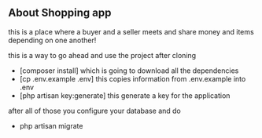 
## About Shopping app

this is a place where a buyer and a seller meets and share money and items depending on one another!

this is a way to go ahead and use the project after cloning

- [composer install] which is going to download all the dependencies
- [cp .env.example .env] this copies information from .env.example into .env
- [php artisan key:generate] this generate a key for the application

after all of those you configure your database and do 

- php artisan migrate
